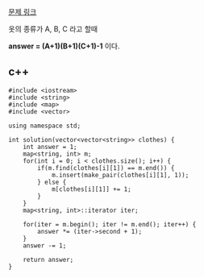 
[문제 링크](https://programmers.co.kr/learn/courses/30/lessons/42578#qna)

옷의 종류가 A, B, C 라고 할때

__answer = (A+1)(B+1)(C+1)-1__ 이다.

## c++

```
#include <iostream>
#include <string>
#include <map>
#include <vector>

using namespace std;

int solution(vector<vector<string>> clothes) {
    int answer = 1;
    map<string, int> m;
    for(int i = 0; i < clothes.size(); i++) {
        if(m.find(clothes[i][1]) == m.end()) {
            m.insert(make_pair(clothes[i][1], 1));
        } else {
            m[clothes[i][1]] += 1;
        }
    }
    map<string, int>::iterator iter;
    
    for(iter = m.begin(); iter != m.end(); iter++) {
        answer *= (iter->second + 1);
    }
    answer -= 1;
    
    return answer;
}
```